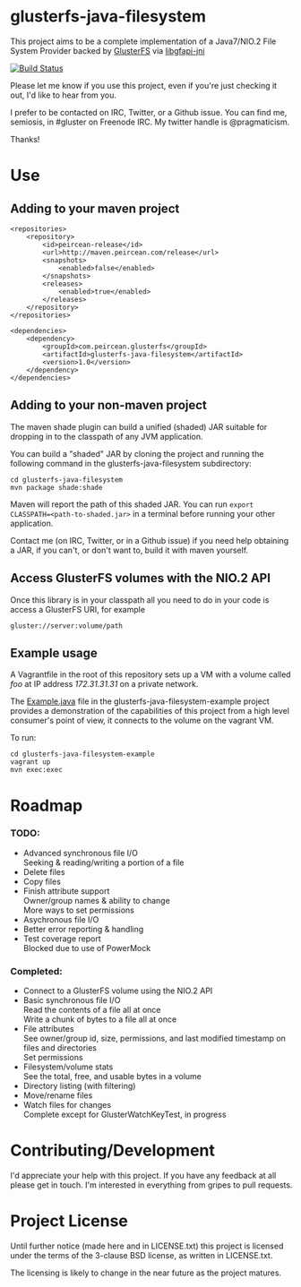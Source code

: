 # glusterfs-java-filesystem

This project aims to be a complete implementation of a Java7/NIO.2 File System Provider backed by
[GlusterFS](http://www.gluster.org/) via [libgfapi-jni](https://github.com/semiosis/libgfapi-jni)

[![Build Status](https://travis-ci.org/semiosis/glusterfs-java-filesystem.png?branch=master)](https://travis-ci.org/semiosis/glusterfs-java-filesystem)

Please let me know if you use this project, even if you're just checking it out, I'd like to hear from you.

I prefer to be contacted on IRC, Twitter, or a Github issue.  You can find me, semiosis, in #gluster on Freenode IRC.  My twitter handle is @pragmaticism.

Thanks!

# Use

## Adding to your maven project

    <repositories>
        <repository>
            <id>peircean-release</id>
            <url>http://maven.peircean.com/release</url>
            <snapshots>
                <enabled>false</enabled>
            </snapshots>
            <releases>
                <enabled>true</enabled>
            </releases>
        </repository>
    </repositories>
    
    <dependencies>
        <dependency>
            <groupId>com.peircean.glusterfs</groupId>
            <artifactId>glusterfs-java-filesystem</artifactId>
            <version>1.0</version>
        </dependency>
    </dependencies>

## Adding to your non-maven project

The maven shade plugin can build a unified (shaded) JAR suitable for dropping in to the classpath of any JVM application.

You can build a "shaded" JAR by cloning the project and running the following command in the glusterfs-java-filesystem subdirectory:

    cd glusterfs-java-filesystem
    mvn package shade:shade

Maven will report the path of this shaded JAR.  You can run `export CLASSPATH=<path-to-shaded.jar>` in a terminal before running your other application.

Contact me (on IRC, Twitter, or in a Github issue) if you need help obtaining a JAR, if you can't, or don't want to, build it with maven yourself.

## Access GlusterFS volumes with the NIO.2 API

Once this library is in your classpath all you need to do in your code is access a GlusterFS URI, for example

    gluster://server:volume/path

## Example usage

A Vagrantfile in the root of this repository sets up a VM with a volume called *foo* at IP address *172.31.31.31* on a 
private network.

The [Example.java](glusterfs-java-filesystem-example/src/main/java/com/peircean/glusterfs/example/Example.java) file in 
the glusterfs-java-filesystem-example project provides a demonstration of the capabilities of this project from a high 
level consumer's point of view, it connects to the volume on the vagrant VM.

To run:

    cd glusterfs-java-filesystem-example
    vagrant up
    mvn exec:exec

# Roadmap

### TODO:

- Advanced synchronous file I/O   
    Seeking & reading/writing a portion of a file
- Delete files
- Copy files
- Finish attribute support   
    Owner/group names & ability to change   
    More ways to set permissions
- Asychronous file I/O
- Better error reporting & handling
- Test coverage report   
    Blocked due to use of PowerMock

### Completed:

- Connect to a GlusterFS volume using the NIO.2 API
- Basic synchronous file I/O   
    Read the contents of a file all at once   
    Write a chunk of bytes to a file all at once
- File attributes   
    See owner/group id, size, permissions, and last modified timestamp on files and directories   
    Set permissions
- Filesystem/volume stats   
    See the total, free, and usable bytes in a volume
- Directory listing (with filtering)
- Move/rename files
- Watch files for changes   
    Complete except for GlusterWatchKeyTest, in progress

# Contributing/Development

I'd appreciate your help with this project.  If you have any feedback at all please get in touch.  I'm interested in everything from gripes to pull requests.

# Project License

Until further notice (made here and in LICENSE.txt) this project is licensed under the terms of the
3-clause BSD license, as written in LICENSE.txt.

The licensing is likely to change in the near future as the project matures.
